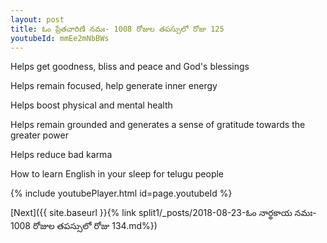 ```yaml
---
layout: post
title: ఓం ప్రేతచారిణే నమః- 1008 రోజుల తపస్సులో రోజు 125
youtubeId: mmEe2mNbBWs
---
```

 
 
Helps get goodness, bliss and peace and God's blessings
 
Helps remain focused, help generate inner energy 
 
Helps boost physical and mental health 
 
Helps remain grounded and generates a sense of gratitude towards the greater power 
 
Helps reduce bad karma
 
How to learn English in your sleep for telugu people
 
 
 
 


{% include youtubePlayer.html id=page.youtubeId %}
 
[Next]({{ site.baseurl }}{% link split1/_posts/2018-08-23-ఓం నార్థకాయ నమః- 1008 రోజుల తపస్సులో రోజు 134.md%})
 
